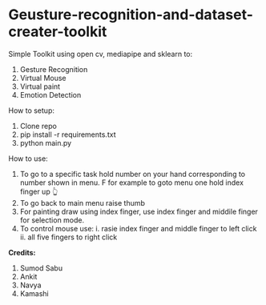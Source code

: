 # Geusture-recognition-and-dataset-creater-toolkit
Simple Toolkit using open cv, mediapipe and sklearn to:
  1. Gesture Recognition
  2. Virtual Mouse
  3. Virtual paint
  4. Emotion Detection

How to setup:
 1. Clone repo
 2. pip install -r requirements.txt
 3. python main.py

How to use:
 1. To go to a specific task hold number on your hand corresponding to number shown in menu. F
    for example to goto menu one hold index finger up 👆
 2. To go back to main menu raise thumb
 3. For painting draw using index finger, use index finger and middile finger for selection mode.
 4. To control mouse use:
     i. rasie index finger and middle finger to left click
     ii. all five fingers to right click
     
     
 **Credits:**
  1. Sumod Sabu
  2. Ankit
  3. Navya
  4. Kamashi
